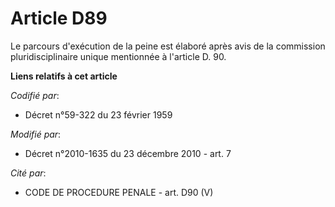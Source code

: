 # Article D89

Le parcours d'exécution de la peine est élaboré après avis de la commission pluridisciplinaire unique mentionnée à l'article
D. 90.

**Liens relatifs à cet article**

_Codifié par_:

  - Décret n°59-322 du 23 février 1959

_Modifié par_:

  - Décret n°2010-1635 du 23 décembre 2010 - art. 7

_Cité par_:

  - CODE DE PROCEDURE PENALE - art. D90 (V)
